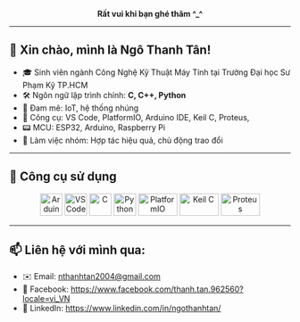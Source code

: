 <!-- Dòng này để GitHub hiển thị đúng tên file trong ví dụ -->
<p align="center">
  <strong>Rất vui khi bạn ghé thăm ^_^</strong>
</p>
<hr />

## 👋 Xin chào, mình là Ngô Thanh Tân!

- 🎓 Sinh viên ngành Công Nghệ Kỹ Thuật Máy Tính tại Trường Đại học Sư Phạm Kỹ TP.HCM
- 🛠️ Ngôn ngữ lập trình chính: **C, C++, Python**
- 🤖 Đam mê: IoT, hệ thống nhúng
- 🧰 Công cụ: VS Code, PlatformIO, Arduino IDE, Keil C, Proteus,
- 📟 MCU: ESP32, Arduino, Raspberry Pi
- 🤝 Làm việc nhóm: Hợp tác hiệu quả, chủ động trao đổi

---

## 🔧 Công cụ sử dụng

<p align="center">
  <img src="https://cdn.jsdelivr.net/gh/devicons/devicon/icons/arduino/arduino-original.svg" alt="Arduino" width="40" height="40"/>
  <img src="https://cdn.jsdelivr.net/gh/devicons/devicon/icons/vscode/vscode-original.svg" alt="VSCode" width="40" height="40"/>
  <img src="https://cdn.jsdelivr.net/gh/devicons/devicon/icons/c/c-original.svg" alt="C" width="40" height="40"/>
  <img src="https://cdn.jsdelivr.net/gh/devicons/devicon/icons/python/python-original.svg" alt="Python" width="40" height="40"/>
  <img src="https://img.shields.io/badge/PlatformIO-4BC51D?logo=platformio&logoColor=white&style=flat-square" alt="PlatformIO" width="70" height="40"/>
  <img src="https://img.shields.io/badge/Keil%20C-000000?logo=arm&logoColor=white&style=flat-square" alt="Keil C" width="70" height="40"/>
  <img src="https://img.shields.io/badge/Proteus-262261?logo=labview&logoColor=white&style=flat-square" alt="Proteus" width="70" height="40"/>
</p>

---

## 📫 Liên hệ với mình qua:

- ✉️ Email: nthanhtan2004@gmail.com
- 🔗 Facebook: https://www.facebook.com/thanh.tan.962560?locale=vi_VN
- 💬 LinkedIn: https://www.linkedin.com/in/ngothanhtan/
